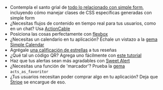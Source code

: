 - Contempla el santo grial de [todo lo relacionado con simple form](https://kitt.lewagon.com/knowledge/cheatsheets/simple_form), incluyendo cómo manejar clases de CSS específicas generadas con simple form
- ¿Necesitas flujos de contenido en tiempo real para tus usuarios, como en un chat? Usa [ActionCable](https://kitt.lewagon.com/knowledge/cheatsheets/action_cable)
- Posiciona las cosas perfectamente con [flexbox](https://kitt.lewagon.com/knowledge/cheatsheets/flexbox)
- ¿Necesitas un calendario en tu aplicación? Échale un vistazo a la [gema Simple Calendar](https://kitt.lewagon.com/knowledge/tutorials/simple_calendar)
- Agrégale [una calificación de estrellas](https://kitt.lewagon.com/knowledge/tutorials/star_rating) a tus reseñas
- ¿Qué tal un código QR? Agrega uno fácilmente con [este tutorial](https://kitt.lewagon.com/knowledge/tutorials/qr_code)
- Haz que tus alertas sean más agradables con [Sweet Alert](https://kitt.lewagon.com/knowledge/tutorials/sweetalert)
- ¿Necesitas una función de 'marcador'? Prueba la [gema](https://github.com/jonhue/acts_as_favoritor) `acts_as_favoritor`
- ¿Tus usuarios necesitan poder comprar algo en tu aplicación? Deja que [Stripe](https://kitt.lewagon.com/knowledge/tutorials/stripe) se encargue de eso.
